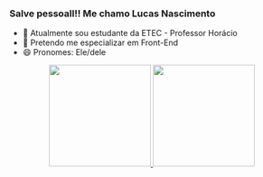 ###  Salve pessoall!! Me chamo Lucas Nascimento


- 🔭  Atualmente sou estudante da ETEC - Professor Horácio
- 🌱 Pretendo  me especializar em Front-End
- 😄 Pronomes: Ele/dele

<div align="center">
  <a href="https://github.com/llnascimento">
  <img height="180em" src="https://github-readme-stats.vercel.app/api?username=llnascimento&show_icons=true&theme=dracula&include_all_commits=true&count_private=true"/>
  <img height="180em" src="https://github-readme-stats.vercel.app/api/top-langs/?username=llnascimento&layout=compact&langs_count=7&theme=dracula"/>
</div>
